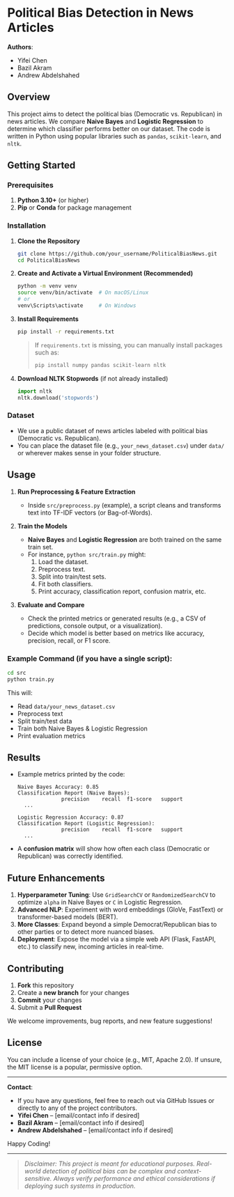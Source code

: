# Political Bias Detection in News Articles

**Authors**:  
- Yifei Chen  
- Bazil Akram  
- Andrew Abdelshahed

## Overview

This project aims to detect the political bias (Democratic vs. Republican) in news articles. We compare **Naive Bayes** and **Logistic Regression** to determine which classifier performs better on our dataset. The code is written in Python using popular libraries such as `pandas`, `scikit-learn`, and `nltk`.

## Getting Started

### Prerequisites

1. **Python 3.10+** (or higher)
2. **Pip** or **Conda** for package management

### Installation

1. **Clone the Repository**  
   ```bash
   git clone https://github.com/your_username/PoliticalBiasNews.git
   cd PoliticalBiasNews
   ```

2. **Create and Activate a Virtual Environment (Recommended)**  
   ```bash
   python -m venv venv
   source venv/bin/activate  # On macOS/Linux
   # or
   venv\Scripts\activate     # On Windows
   ```

3. **Install Requirements**  
   ```bash
   pip install -r requirements.txt
   ```
   > If `requirements.txt` is missing, you can manually install packages such as:
   > ```bash
   > pip install numpy pandas scikit-learn nltk
   > ```

4. **Download NLTK Stopwords** (if not already installed)  
   ```python
   import nltk
   nltk.download('stopwords')
   ```

### Dataset

- We use a public dataset of news articles labeled with political bias (Democratic vs. Republican).  
- You can place the dataset file (e.g., `your_news_dataset.csv`) under `data/` or wherever makes sense in your folder structure.

## Usage

1. **Run Preprocessing & Feature Extraction**  
   - Inside `src/preprocess.py` (example), a script cleans and transforms text into TF-IDF vectors (or Bag-of-Words).  

2. **Train the Models**  
   - **Naive Bayes** and **Logistic Regression** are both trained on the same train set.  
   - For instance, `python src/train.py` might:
     1. Load the dataset.  
     2. Preprocess text.  
     3. Split into train/test sets.  
     4. Fit both classifiers.  
     5. Print accuracy, classification report, confusion matrix, etc.

3. **Evaluate and Compare**  
   - Check the printed metrics or generated results (e.g., a CSV of predictions, console output, or a visualization).  
   - Decide which model is better based on metrics like accuracy, precision, recall, or F1 score.

### Example Command (if you have a single script):
```bash
cd src
python train.py
```
This will:
- Read `data/your_news_dataset.csv`  
- Preprocess text  
- Split train/test data  
- Train both Naive Bayes & Logistic Regression  
- Print evaluation metrics  

## Results

- Example metrics printed by the code:

  ```
  Naive Bayes Accuracy: 0.85
  Classification Report (Naive Bayes):
                precision    recall  f1-score   support
    ...
  
  Logistic Regression Accuracy: 0.87
  Classification Report (Logistic Regression):
                precision    recall  f1-score   support
    ...
  ```

- A **confusion matrix** will show how often each class (Democratic or Republican) was correctly identified.

## Future Enhancements

1. **Hyperparameter Tuning**: Use `GridSearchCV` or `RandomizedSearchCV` to optimize `alpha` in Naive Bayes or `C` in Logistic Regression.  
2. **Advanced NLP**: Experiment with word embeddings (GloVe, FastText) or transformer-based models (BERT).  
3. **More Classes**: Expand beyond a simple Democrat/Republican bias to other parties or to detect more nuanced biases.  
4. **Deployment**: Expose the model via a simple web API (Flask, FastAPI, etc.) to classify new, incoming articles in real-time.

## Contributing

1. **Fork** this repository  
2. Create a **new branch** for your changes  
3. **Commit** your changes  
4. Submit a **Pull Request**  

We welcome improvements, bug reports, and new feature suggestions!

## License

You can include a license of your choice (e.g., MIT, Apache 2.0). If unsure, the MIT license is a popular, permissive option.

---

**Contact**:  
- If you have any questions, feel free to reach out via GitHub Issues or directly to any of the project contributors.  
- **Yifei Chen** – [email/contact info if desired]  
- **Bazil Akram** – [email/contact info if desired]  
- **Andrew Abdelshahed** – [email/contact info if desired]

Happy Coding!  

---  

> _Disclaimer: This project is meant for educational purposes. Real-world detection of political bias can be complex and context-sensitive. Always verify performance and ethical considerations if deploying such systems in production._
